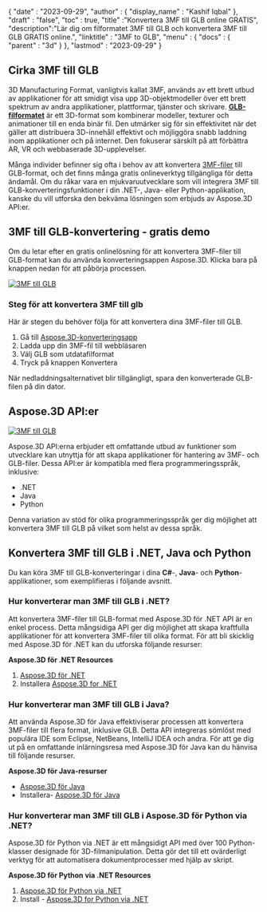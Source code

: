 {
  "date" : "2023-09-29",
  "author" : {
    "display_name" : "Kashif Iqbal"
},
  "draft" : "false",
  "toc" : true,
  "title" :"Konvertera 3MF till GLB online GRATIS",
  "description":"Lär dig om filformatet 3MF till GLB och konvertera 3MF till GLB GRATIS online.",
  "linktitle" : "3MF to GLB",
  "menu" : {
    "docs" : {
      "parent" : "3d"
}
},
  "lastmod" : "2023-09-29"
}

## Cirka 3MF till GLB

3D Manufacturing Format, vanligtvis kallat 3MF, används av ett brett utbud av applikationer för att smidigt visa upp 3D-objektmodeller över ett brett spektrum av andra applikationer, plattformar, tjänster och skrivare. **[GLB-filformatet](/sv/3d/glb/)** är ett 3D-format som kombinerar modeller, texturer och animationer till en enda binär fil. Den utmärker sig för sin effektivitet när det gäller att distribuera 3D-innehåll effektivt och möjliggöra snabb laddning inom applikationer och på internet. Den fokuserar särskilt på att förbättra AR, VR och webbaserade 3D-upplevelser.

Många individer befinner sig ofta i behov av att konvertera [3MF-filer](/sv/3d/3mf/) till GLB-format, och det finns många gratis onlineverktyg tillgängliga för detta ändamål. Om du råkar vara en mjukvaruutvecklare som vill integrera 3MF till GLB-konverteringsfunktioner i din .NET-, Java- eller Python-applikation, kanske du vill utforska den bekväma lösningen som erbjuds av Aspose.3D API:er.

## 3MF till GLB-konvertering - gratis demo

Om du letar efter en gratis onlinelösning för att konvertera 3MF-filer till GLB-format kan du använda konverteringsappen Aspose.3D. Klicka bara på knappen nedan för att påbörja processen.

[![3MF till GLB](../3mf-to-glb.png)](https://products.aspose.app/3d/conversion/3mf-to-glb/)

### Steg för att konvertera 3MF till glb

Här är stegen du behöver följa för att konvertera dina 3MF-filer till GLB.

1. Gå till [Aspose.3D-konverteringsapp](https://products.aspose.app/3d/conversion/3mf-to-glb/)
1. Ladda upp din 3MF-fil till webbläsaren
1. Välj GLB som utdatafilformat
1. Tryck på knappen Konvertera

När nedladdningsalternativet blir tillgängligt, spara den konverterade GLB-filen på din dator.

## Aspose.3D API:er

[![3MF till GLB](../try-aspose-3d.png)](https://products.aspose.com/3d/)

Aspose.3D API:erna erbjuder ett omfattande utbud av funktioner som utvecklare kan utnyttja för att skapa applikationer för hantering av 3MF- och GLB-filer. Dessa API:er är kompatibla med flera programmeringsspråk, inklusive:

* .NET
* Java
* Python

Denna variation av stöd för olika programmeringsspråk ger dig möjlighet att konvertera 3MF till GLB på vilket som helst av dessa språk.

## Konvertera 3MF till GLB i .NET, Java och Python

Du kan köra 3MF till GLB-konverteringar i dina **C#**-, **Java**- och **Python**-applikationer, som exemplifieras i följande avsnitt.

### Hur konverterar man 3MF till GLB i .NET?

Att konvertera 3MF-filer till GLB-format med Aspose.3D för .NET API är en enkel process. Detta mångsidiga API ger dig möjlighet att skapa kraftfulla applikationer för att konvertera 3MF-filer till olika format. För att bli skicklig med Aspose.3D för .NET kan du utforska följande resurser:

**Aspose.3D för .NET Resources**

1. [Aspose.3D för .NET](https://products.aspose.com/3d/net/)
1. Installera [Aspose.3D for .NET](https://docs.aspose.com/3d/net/installation/)

### Hur konverterar man 3MF till GLB i Java?

Att använda Aspose.3D för Java effektiviserar processen att konvertera 3MF-filer till flera format, inklusive GLB. Detta API integreras sömlöst med populära IDE som Eclipse, NetBeans, IntelliJ IDEA och andra. För att ge dig ut på en omfattande inlärningsresa med Aspose.3D för Java kan du hänvisa till följande resurser.

**Aspose.3D för Java-resurser**

* [Aspose.3D för Java](https://products.aspose.com/3d/java/)
* Installera- [Aspose.3D för Java](https://docs.aspose.com/3d/java/installation/)

### Hur konverterar man 3MF till GLB i Aspose.3D för Python via .NET?

Aspose.3D för Python via .NET är ett mångsidigt API med över 100 Python-klasser designade för 3D-filmanipulation. Detta gör det till ett ovärderligt verktyg för att automatisera dokumentprocesser med hjälp av skript.

**Aspose.3D för Python via .NET Resources**

1. [Aspose.3D för Python via .NET](https://products.aspose.com/3d/python-net/)
1. Install - [Aspose.3D for Python via .NET](https://releases.aspose.com/3d/python-net/)
